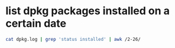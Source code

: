 # list dpkg packages installed on a certain date
```bash
cat dpkg.log | grep 'status installed' | awk /2-26/
```
